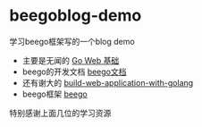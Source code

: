 # beegoblog-demo
学习beego框架写的一个blog demo

- 主要是无闻的 [Go Web 基础](https://github.com/Unknwon/go-web-foundation)
- beego的开发文档 [beego文档](https://beego.me/docs/intro/)
- 还有谢大的 [build-web-application-with-golang](https://github.com/astaxie/build-web-application-with-golang)
- beego框架 [beego](https://github.com/astaxie/beego)


特别感谢上面几位的学习资源
